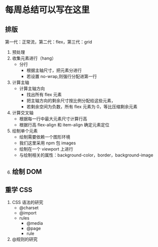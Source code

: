 # 每周总结可以写在这里

## 排版

第一代：正常流，第二代：flex，第三代：grid

1. 预处理
2. 收集元素进行（hang）
   - 分行
     - 根据主轴尺寸，把元素分进行
     - 若设置 no-wrap,则强行分配进第一行
3. 计算主轴
   - 计算主轴方向
     - 找出所有 flex 元素
     - 把主轴方向的剩余尺寸按比例分配给这些元素，
     - 若剩余空间为负数，所有 flex 元素为 0，等比压缩剩余元素
4. 计算交叉轴
   - 根据每一行中最大元素尺寸计算行高
   - 根据行高 flex-align 和 item-align 确定元素定位
5. 绘制单个元素
   - 绘制需要依赖一个图形环境
   - 我们这里采用 npm 包 images
   - 绘制在一个 viewport 上进行
   - 与绘制相关的属性：background-color，border，background-image
6. ## 绘制 DOM

## 重学 CSS

1. CSS 语法的研究
   - @charset
   - @import
   - rules
     - @media
     - @page
     - rule
2. @规则的研究
